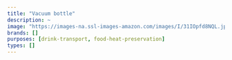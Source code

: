 ```yaml
---
title: "Vacuum bottle"
description: ~
image: "https://images-na.ssl-images-amazon.com/images/I/31IOpfd8NQL.jpg"
brands: []
purposes: [drink-transport, food-heat-preservation]
types: []
---
```

